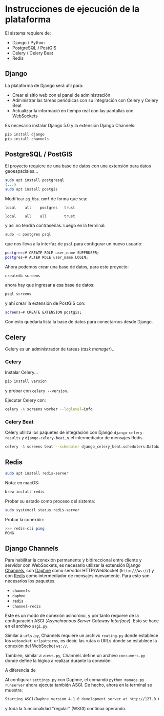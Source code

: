 # Instrucciones de ejecución de la plataforma

El sistema requiere de:

- Django / Python
- PostgreSQL / PostGIS
- Celery / Celery Beat
- Redis

## Django

La plataforma de Django será útil para:

- Crear el sitio web con el panel de administración
- Administrar las tareas periódicas con su integración con Celery y Celery Beat
- Actualizar la informació en tiempo real con las pantallas con WebSockets

Es necesario instalar Django 5.0 y la extensión Django Channels:

```bash
pip install django
pip install channels
```

## PostgreSQL / PostGIS

El proyecto requiere de una base de datos con una extensión para datos geoespaciales...

```bash
sudo apt install postgresql
(...)
sudo apt install postgis
```

Modificar `pg_hba.conf` de forma que sea:

```text
local    all    postgres   trust

local    all    all        trust
```
y así no tendrá contraseñas. Luego en la terminal:

```bash
sudo -u postgres psql
```

que nos lleva a la interfaz de `psql` para configurar un nuevo usuario:

```bash
postgres=# CREATE ROLE user_name SUPERUSER;
postgres=# ALTER ROLE user_name LOGIN;
```

Ahora podemos crear una base de datos, para este proyecto:

```bash
createdb screens
```

ahora hay que ingresar a esa base de datos:

```bash
psql screens
```

y ahí crear la extensión de PostGIS con:

```bash
screens=# CREATE EXTENSION postgis;
```

Con esto quedaría lista la base de datos para conectarnos desde Django.

## Celery

Celery es un administrador de tareas (_task manager_)...

### Celery

Instalar Celery...

```bash
pip install version
```

y probar con `celery --version`.

Ejecutar Celery con:

```bash
celery -A screens worker --loglevel=info
```

### Celery Beat

Celery utiliza los paquetes de integración con Django `django-celery-results` y `django-celery-beat`, y el intermediador de mensajes Redis.

```bash
celery -A screens beat --scheduler django_celery_beat.schedulers:DatabaseScheduler --loglevel=info
```

## Redis

```bash
sudo apt install redis-server
```

Nota: en macOS:

```bash
brew install redis
```

Probar su estado como proceso del sistema:

```bash
sudo systemctl status redis-server
```

Probar la conexión:

```bash
>>> redis-cli ping
PONG
```

## Django Channels

Para habilitar la conexión permanente y bidireccional entre cliente y servidor con WebSockets, es necesario utilizar la extensión Django [Channels](https://channels.readthedocs.io/en/latest/), con [Daphne](https://github.com/django/daphne) como servidor HTTP/WebSocket (`http://`/`ws://`) y con [Redis](https://github.com/django/channels_redis) como intermediador de mensajes nuevamente. Para esto son necesarios los paquetes:

- `channels`
- `daphne`
- `redis`
- `channel-redis`

Este es un modo de conexión asíncrono, y por tanto requiere de la configuración ASGI (*Asynchronous Server Gateway Interface*). Esto se hace en el archivo `asgi.py`.

Similar a `urls.py`, Channels requiere un archivo `routing.py` donde establece los `websocket_urlpatterns`, es decir, las rutas o URLs donde se establece la conexión del WebSocket `ws://`.

También, similar a `views.py`, Channels define un archivo `consumers.py` donde define la lógica a realizar durante la conexión.

A diferencia de 

Al configurar `settings.py` con Daphne, el comando `python manage.py runserver` ahora ejecuta también ASGI. De hecho, ahora en la terminal se muestra:

```bash
Starting ASGI/Daphne version 4.1.0 development server at http://127.0.0.1:8000/
```
y toda la funcionalidad "regular" (WSGI) continúa operando.